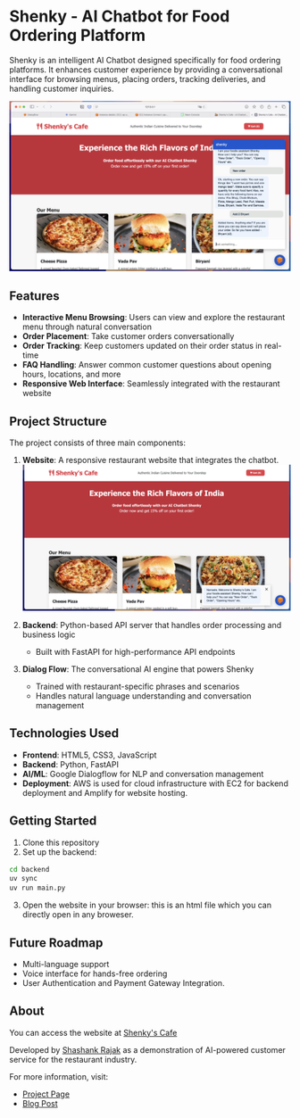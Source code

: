 # Shenky - AI Chatbot for Food Ordering Platform

Shenky is an intelligent AI Chatbot designed specifically for food ordering platforms. It enhances customer experience by providing a conversational interface for browsing menus, placing orders, tracking deliveries, and handling customer inquiries.

![Chatbot Interface](assets/chat-bot.png)

## Features

- **Interactive Menu Browsing**: Users can view and explore the restaurant menu through natural conversation
- **Order Placement**: Take customer orders conversationally
- **Order Tracking**: Keep customers updated on their order status in real-time
- **FAQ Handling**: Answer common customer questions about opening hours, locations, and more
- **Responsive Web Interface**: Seamlessly integrated with the restaurant website

## Project Structure

The project consists of three main components:

1. **Website**: A responsive restaurant website that integrates the chatbot.
   ![Landing Page](assets/lading-page.png)

2. **Backend**: Python-based API server that handles order processing and business logic

   - Built with FastAPI for high-performance API endpoints

3. **Dialog Flow**: The conversational AI engine that powers Shenky
   - Trained with restaurant-specific phrases and scenarios
   - Handles natural language understanding and conversation management

## Technologies Used

- **Frontend**: HTML5, CSS3, JavaScript
- **Backend**: Python, FastAPI
- **AI/ML**: Google Dialogflow for NLP and conversation management
- **Deployment**: AWS is used for cloud infrastructure with EC2 for backend deployment and Amplify for website hosting.

## Getting Started

1. Clone this repository
2. Set up the backend:

```bash
cd backend
uv sync
uv run main.py
```

3. Open the website in your browser: this is an html file which you can directly open in any broweser.

## Future Roadmap

- Multi-language support
- Voice interface for hands-free ordering
- User Authentication and Payment Gateway Integration.

## About

You can access the website at [Shenky's Cafe](https://shenky-chatbot.shashankrajak.in)

Developed by [Shashank Rajak](https://shashankrajak.in) as a demonstration of AI-powered customer service for the restaurant industry.

For more information, visit:

- [Project Page](https://shashankrajak.in/projects/chatbot-shenky)
- [Blog Post](https://shashankrajak.in/blogs)
